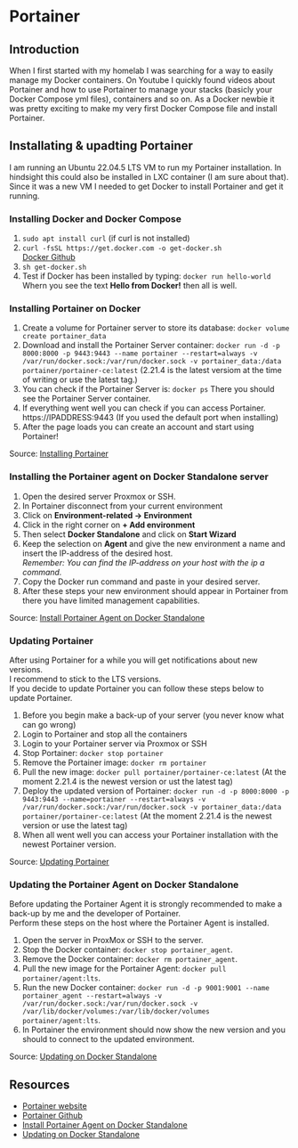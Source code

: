 # Portainer

## Introduction
When I first started with my homelab I was searching for a way to easily manage my Docker containers.
On Youtube I quickly found videos about Portainer and how to use Portainer to manage your stacks (basicly your Docker Compose yml files), containers and so on.
As a Docker newbie it was pretty exciting to make my very first Docker Compose file and install Portainer.

## Installating & upadting Portainer
I am running an Ubuntu 22.04.5 LTS VM to run my Portainer installation.
In hindsight this could also be installed in LXC container (I am sure about that).
Since it was a new VM I needed to get Docker to install Portainer and get it running.

### Installing Docker and Docker Compose
1. `sudo apt install curl` (if curl is not installed)
2. `curl -fsSL https://get.docker.com -o get-docker.sh`  
    [Docker Github](https://github.com/docker/docker-install)
3. `sh get-docker.sh`
4. Test if Docker  has been installed by typing: `docker run hello-world`
    Whern you see the text **Hello from Docker!** then all is well.

### Installing Portainer on Docker
1. Create a volume for Portainer server to store its database: `docker volume create portainer_data`
2. Download and install the Portainer Server container: `docker run -d -p 8000:8000 -p 9443:9443 --name portainer --restart=always -v /var/run/docker.sock:/var/run/docker.sock -v portainer_data:/data portainer/portainer-ce:latest` (2.21.4 is the latest versiom at the time of writing or use the latest tag.)
3. You can check if the Portainer Server is: `docker ps`
    There you should see the Portainer Server container.
4. If everything went well you can check if you can access Portainer.
    https://IPADDRESS:9443 (If you used the default port when installing)
5. After the page loads you can create an account and start using Portainer!

Source: [Installing Portainer](https://docs.portainer.io/start/install-ce/server/docker/linux)
  
### Installing the Portainer agent on Docker Standalone server
1. Open the desired server Proxmox or SSH.
2. In Portainer disconnect from your current environment
3. Click on **Environment-related -> Environment**
4. Click in the right corner on **+ Add environment**
5. Then select **Docker Standalone** and click on **Start Wizard**
6. Keep the selection on **Agent** and give the new environment a name and insert the IP-address of the desired host.  
*Remember: You can find the IP-address on your host with the ip a command.*  
7. Copy the Docker run command and paste in your desired server.
8. After these steps your new environment should appear in Portainer from there you have limited management capabilities.  
  
Source: [Install Portainer Agent on Docker Standalone](https://docs.portainer.io/admin/environments/add/docker/agent)

### Updating Portainer
After using Portainer for a while you will get notifications about new versions.  
I recommend to stick to the LTS versions.  
If you decide to update Portainer you can follow these steps below to update Portainer.

1. Before you begin make a back-up of your server (you never know what can go wrong)
2. Login to Portainer and stop all the containers
3. Login to your Portainer server via Proxmox or SSH
4. Stop Portainer: `docker stop portainer`
5. Remove the Portainer image: `docker rm portainer`
6. Pull the new image: `docker pull portainer/portainer-ce:latest` (At the moment 2.21.4 is the newest version or ust the latest tag)
7. Deploy the updated version of Portainer: `docker run -d -p 8000:8000 -p 9443:9443 --name=portainer --restart=always -v /var/run/docker.sock:/var/run/docker.sock -v portainer_data:/data portainer/portainer-ce:latest` (At the moment 2.21.4 is the newest version or use the latest tag)
8. When all went well you can access your Portainer installation with the newest Portainer version.

Source: [Updating Portainer](https://docs.portainer.io/start/upgrade)  
  
### Updating the Portainer Agent on Docker Standalone
Before updating the Portainer Agent it is strongly recommended to make a back-up by me and the developer of Portainer.  
Perform these steps on the host where the Portainer Agent is installed.  
  
1. Open the server in ProxMox or SSH to the server.
2. Stop the Docker container: `docker stop portainer_agent`.
3. Remove the Docker container: `docker rm portainer_agent`.
4. Pull the new image for the Portainer Agent: `docker pull portainer/agent:lts`.
5. Run the new Docker container: `docker run -d -p 9001:9001 --name portainer_agent --restart=always -v /var/run/docker.sock:/var/run/docker.sock -v /var/lib/docker/volumes:/var/lib/docker/volumes portainer/agent:lts`.
6. In Portainer the environment should now show the new version and you should to connect to the updated environment.  
  
Source: [Updating on Docker Standalone](https://docs.portainer.io/start/upgrade/docker)

## Resources
- [Portainer website](https://www.portainer.io/)
- [Portainer Github](https://github.com/portainer/portainer)
- [Install Portainer Agent on Docker Standalone](https://docs.portainer.io/admin/environments/add/docker/agent)  
- [Updating on Docker Standalone](https://docs.portainer.io/start/upgrade/docker)